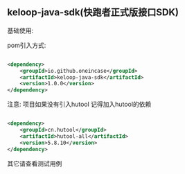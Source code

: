 ## keloop-java-sdk(快跑者正式版接口SDK)

基础使用:

pom引入方式:

```xml

<dependency>
    <groupId>io.github.oneincase</groupId>
    <artifactId>keloop-java-sdk</artifactId>
    <version>1.0.0</version>
</dependency>
```

注意: 项目如果没有引入hutool 记得加入hutool的依赖

```xml

<dependency>
    <groupId>cn.hutool</groupId>
    <artifactId>hutool-all</artifactId>
    <version>5.8.10</version>
</dependency>
```

其它请查看测试用例
